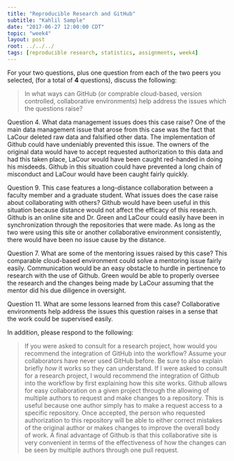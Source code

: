```yaml
---
title: "Reproducible Research and GitHub"
subtitle: "Kahlil Sample"
date: "2017-06-27 12:00:00 CDT"
topic: "week4"
layout: post
root: ../../../
tags: [reproducible research, statistics, assignments, week4]
---
```

 
For your two questions, plus one question from each of the two peers you selected, (for a total of **4** questions), discuss the following: 

> In what ways can GitHub (or comprable cloud-based, version controlled, collaborative environments) help address the issues which the questions raise?

Question 4. 
  What data management issues does this case raise?
  One of the main data management issue that arose from this case was the fact that LaCour deleted raw data and falsified other data. The implementation of Github could have undeniably prevented this issue. The owners of the original data would have to accept requested authorization to this data and had this taken place, LaCour would have been caught red-handed in doing his misdeeds. Github in this situation could have prevented a long chain of misconduct and LaCour would have been caught fairly quickly. 


Question 9. 
  This case features a long-distance collaboration between a faculty member and a graduate student. What issues does the case
 raise about collaborating with others?
  Github would have been useful in this situation because distance would not affect the efficacy of this research. Github is an online site and Dr. Green and LaCour could easily have been in synchronization through the repositories that were made. As long as the two were using this site or another collaborative environment consistently, there would have been no issue cause by the distance. 
  

Question 7.
  What are some of the mentoring issues raised by this case?
  This comparable cloud-based environment could solve a mentoring issue fairly easily. Communication would be an easy obstacle to hurdle in pertinence to research with the use of Github. Green would be able to properly oversee the research and the changes being made by LaCour assuming that the mentor did his due diligence in oversight.
  
Question 11. 
  What are some lessons learned from this case? 
  Collaborative environments help address the issues this question raises in a sense that the work could be supervised easily. 


In addition, please respond to the following: 

> If you were asked to consult for a research project, how would you recommend the integration of GitHub into the workflow? Assume your collaborators have never used GitHub before. Be sure to also explain briefly *how* it works so they can understand. 
  If I were asked to consult for a research project, I would recommend the integration of Github into the workflow by first explaining how this site works. Github allows for easy collaboration on a given project through the allowing of multiple authors to request and make changes to a repository. This is useful because one author simply has to make a request access to a specific repository. Once accepted, the person who requested authorization to this repository will be able to either correct mistakes of the original author or makes changes to improve the overall body of work. A final advantage of Github is that this collaborative site is very convenient in terms of the effectiveness of how the changes can be seen by multiple authors through one pull request. 
